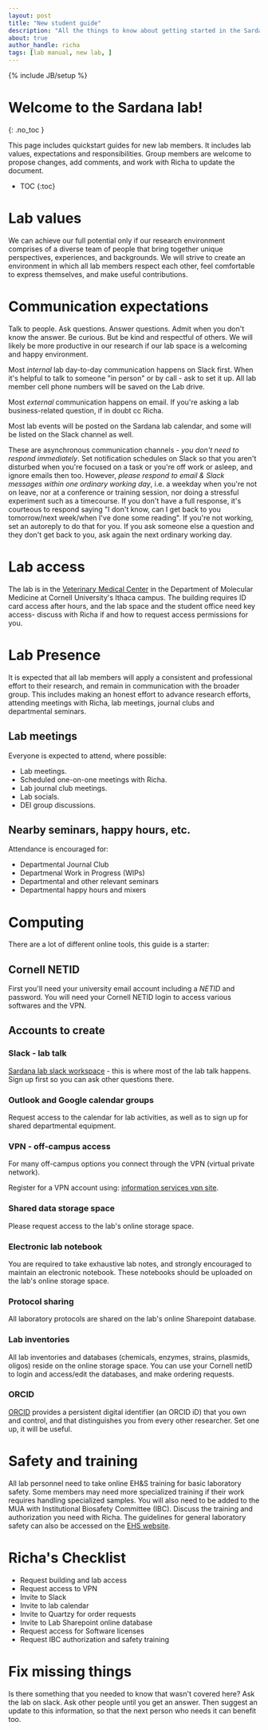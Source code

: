 ```yaml
---
layout: post
title: "New student guide"
description: "All the things to know about getting started in the Sardana lab"
about: true
author_handle: richa
tags: [lab manual, new lab, ]
---
```

{% include JB/setup %}

# Welcome to the Sardana lab!
{: .no_toc }

This page includes quickstart guides for new lab members. It includes lab values, expectations and responsibilities. Group members are welcome to propose changes, add comments, and work with Richa to update the document. 


* TOC
{:toc}

<a name="values"></a>

# Lab values

We can achieve our full potential only if our research environment comprises of a diverse team of people that bring together unique perspectives, experiences, and backgrounds. We will strive to create an environment in which all lab members respect each other, feel comfortable to express themselves, and make useful contributions.

<a name="communication"></a>

# Communication expectations

Talk to people. Ask questions. Answer questions. Admit when you don't know the answer. Be curious. But be kind and respectful of others. We will likely be more productive in our research if our lab space is a welcoming and happy environment.

Most _internal_ lab day-to-day communication happens on Slack first. When it's helpful to talk to someone "in person" or by call - ask to set it up. All lab member cell phone numbers will be saved on the Lab drive.  

Most _external_ communication happens on email. If you're asking a lab business-related question, if in doubt cc Richa.

Most lab events will be posted on the Sardana lab calendar, and some will be listed on the Slack channel as well.

These are asynchronous communication channels - *you don't need to respond immediately*.
Set notification schedules on Slack so that you aren't disturbed when you're focused on a task or you're off work or asleep, and ignore emails then too. However, *please respond to email & Slack messages within one ordinary working day*, i.e. a weekday when you're not on leave, nor at a conference or training session, nor doing a stressful experiment such as a timecourse. 
If you don't have a full response, it's courteous to respond saying "I don't know, can I get back to you tomorrow/next week/when I've done some reading". 
If you're not working, set an autoreply to do that for you. 
If you ask someone else a question and they don't get back to you, ask again the next ordinary working day.

<a name="access"></a>

# Lab access 

The lab is in the [Veterinary Medical Center](https://www.google.com/maps/place/930+Campus+Rd,+Ithaca,+NY+14853/@42.4474267,-76.4673541,17z/data=!3m1!4b1!4m5!3m4!1s0x89d081f87ed5e193:0x37bbabbf4ca02fc8!8m2!3d42.4474267!4d-76.4651654) in the Department of Molecular Medicine at Cornell University's Ithaca campus. The building requires ID card access after hours, and the lab space and the student office need key access- discuss with Richa if and how to request access permissions for you. 


<a name="planning"></a>

# Lab Presence

It is expected that all lab members will apply a consistent and professional effort to their research, and remain in communication with the broader group. This includes making an honest effort to advance research efforts, attending meetings with Richa, lab meetings, journal clubs and departmental seminars. 

## Lab meetings

Everyone is expected to attend, where possible:

* Lab meetings.
* Scheduled one-on-one meetings with Richa.
* Lab journal club meetings.
* Lab socials.
* DEI group discussions.

<!--For full details, see the [meetings overview lab manual page](meetings-overview). --> 


## Nearby seminars, happy hours, etc.

Attendance is encouraged for: 
* Departmental Journal Club
* Departmenal Work in Progress (WIPs)
* Departmental and other relevant seminars
* Departmental happy hours and mixers

<a name="computing"></a>

# Computing

There are a lot of different online tools, this guide is a starter:

## Cornell NETID 

First you'll need your university email account including a *NETID* and password. You will need your Cornell NETID login to access various softwares and the VPN.

<!--The university's email goes by default to [outlook](https://outlook.office.com/owa/?realm=ed.ac.uk), although it is possible to set up with other clients. 
Outlook has the advantage of interfacing with the outlook calendar system, sharepoint, microsoft teams, and so on.
So, we use it for the lab calendar. -->


## Accounts to create

### Slack - lab talk

[Sardana lab slack workspace](https://sardanalabslack.slack.com/) - this is where most of the lab talk happens. Sign up first so you can ask other questions there.

### Outlook and Google calendar groups

Request access to the calendar for lab activities, as well as to sign up for shared departmental equipment. 

### VPN - off-campus access

For many off-campus options you connect through the VPN (virtual private network).

Register for a VPN account using: [information services vpn site](https://it.cornell.edu/cuvpn). 

### Shared data storage space

Please request access to the lab's online storage space. 

### Electronic lab notebook

You are required to take exhaustive lab notes, and strongly encouraged to maintain an electronic notebook. These notebooks should be uploaded on the lab's online storage space. 

### Protocol sharing

All laboratory protocols are shared on the lab's online Sharepoint database. 

### Lab inventories

All lab inventories and databases (chemicals, enzymes, strains, plasmids, oligos) reside on the online storage space. You can use your Cornell netID to login and access/edit the databases, and make ordering requests. 

### ORCID

[ORCID](https://orcid.org/) provides a persistent digital identifier (an ORCID iD) that you own and control, and that distinguishes you from every other researcher. Set one up, it will be useful.


<a name="safety"></a>

# Safety and training

All lab personnel need to take online EH&S training for basic laboratory safety. Some members may need more specialized training if their work requires handling specialized samples. You will also need to be added to the MUA with Institutional Biosafety Committee (IBC). Discuss the training and authorization you need with Richa. The guidelines for general laboratory safety can also be accessed on the [EHS website](https://ehs.cornell.edu/research-safety/general-laboratory-safety).


<a name="richa_checklist"></a>

# Richa's Checklist

* Request building and lab access
* Request access to VPN 
* Invite to Slack
* Invite to lab calendar
* Invite to Quartzy for order requests
* Invite to Lab Sharepoint online database
* Request access for Software licenses
* Request IBC authorization and safety training

<a name="fix_things"></a>

# Fix missing things

Is there something that you needed to know that wasn't covered here? Ask the lab on slack. Ask other people until you get an answer. Then suggest an update to this information, so that the next person who needs it can benefit too.
